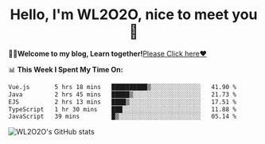 <h1 align = "center">Hello, I'm WL2O2O, nice to meet you 👋</h1>

🧑‍💻**Welcome to my blog, Learn together!**[Please Click here❤️](https://wl2o2o.github.io)

📊 **This Week I Spent My Time On:**
<!--START_SECTION:waka-->

```txt
Vue.js       5 hrs 18 mins   ██████████▒░░░░░░░░░░░░░░   41.90 %
Java         2 hrs 45 mins   █████▒░░░░░░░░░░░░░░░░░░░   21.73 %
EJS          2 hrs 13 mins   ████▒░░░░░░░░░░░░░░░░░░░░   17.51 %
TypeScript   1 hr 30 mins    ███░░░░░░░░░░░░░░░░░░░░░░   11.88 %
JavaScript   39 mins         █▒░░░░░░░░░░░░░░░░░░░░░░░   05.14 %
```

<!--END_SECTION:waka-->

![WL2O2O's GitHub stats](https://github-readme-stats.vercel.app/api?username=wl2o2o&show_icons=true)


<!--
**WL2O2O/WL2O2O** is a ✨ _special_ ✨ repository because its `README.md` (this file) appears on your GitHub profile.

Here are some ideas to get you started:

- 🔭 I’m currently working on ...
- 🌱 I’m currently learning ...
- 👯 I’m looking to collaborate on ...
- 🤔 I’m looking for help with ...
- 💬 Ask me about ...
- 📫 How to reach me: ...
- 😄 Pronouns: ...
- ⚡ Fun fact: ...
-->
